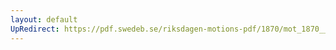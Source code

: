 ```yaml
---
layout: default
UpRedirect: https://pdf.swedeb.se/riksdagen-motions-pdf/1870/mot_1870__ak__00001/mot_1870__ak__00001_003.pdf
---
```

